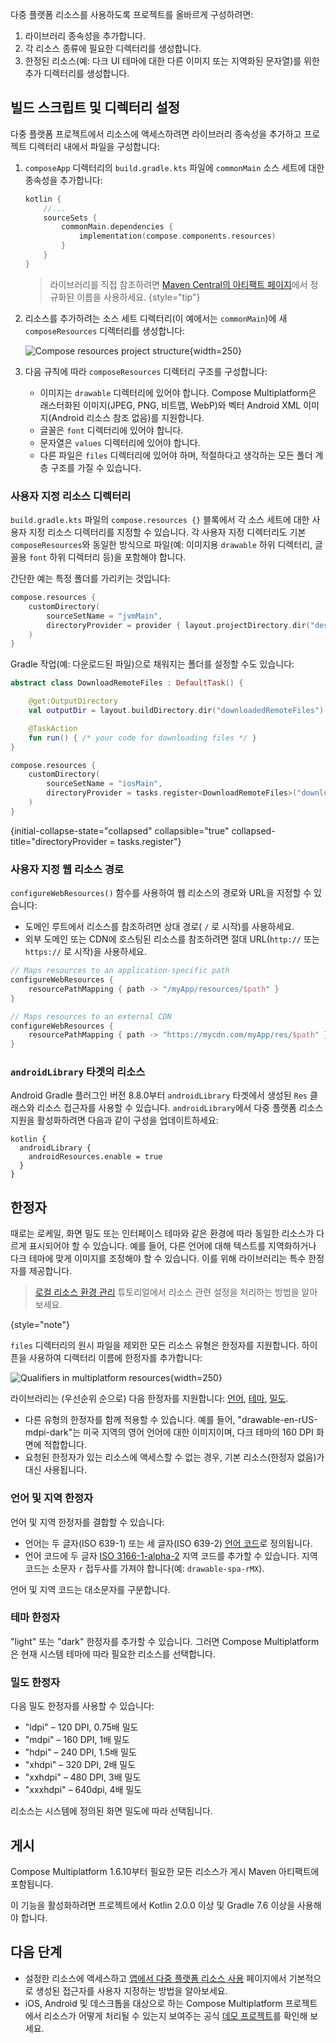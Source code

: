 [//]: # (title: 다중 플랫폼 리소스 설정 및 구성)

<show-structure depth="3"/>

다중 플랫폼 리소스를 사용하도록 프로젝트를 올바르게 구성하려면:

1.  라이브러리 종속성을 추가합니다.
2.  각 리소스 종류에 필요한 디렉터리를 생성합니다.
3.  한정된 리소스(예: 다크 UI 테마에 대한 다른 이미지 또는 지역화된 문자열)를 위한 추가 디렉터리를 생성합니다.

## 빌드 스크립트 및 디렉터리 설정

다중 플랫폼 프로젝트에서 리소스에 액세스하려면 라이브러리 종속성을 추가하고 프로젝트 디렉터리 내에서 파일을 구성합니다:

1.  `composeApp` 디렉터리의 `build.gradle.kts` 파일에 `commonMain` 소스 세트에 대한 종속성을 추가합니다:

    ```kotlin
    kotlin {
        //...
        sourceSets {
            commonMain.dependencies {
                implementation(compose.components.resources)
            }
        }
    }
    ```

    > 라이브러리를 직접 참조하려면 [Maven Central의 아티팩트 페이지](https://central.sonatype.com/artifact/org.jetbrains.compose.components/components-resources)에서 정규화된 이름을 사용하세요.
    {style="tip"}

2.  리소스를 추가하려는 소스 세트 디렉터리(이 예에서는 `commonMain`)에 새 `composeResources` 디렉터리를 생성합니다:

    ![Compose resources project structure](compose-resources-structure.png){width=250}

3.  다음 규칙에 따라 `composeResources` 디렉터리 구조를 구성합니다:

    *   이미지는 `drawable` 디렉터리에 있어야 합니다. Compose Multiplatform은 래스터화된 이미지(JPEG, PNG, 비트맵, WebP)와 벡터 Android XML 이미지(Android 리소스 참조 없음)를 지원합니다.
    *   글꼴은 `font` 디렉터리에 있어야 합니다.
    *   문자열은 `values` 디렉터리에 있어야 합니다.
    *   다른 파일은 `files` 디렉터리에 있어야 하며, 적절하다고 생각하는 모든 폴더 계층 구조를 가질 수 있습니다.

### 사용자 지정 리소스 디렉터리

`build.gradle.kts` 파일의 `compose.resources {}` 블록에서 각 소스 세트에 대한 사용자 지정 리소스 디렉터리를 지정할 수 있습니다. 각 사용자 지정 디렉터리도 기본 `composeResources`와 동일한 방식으로 파일(예: 이미지용 `drawable` 하위 디렉터리, 글꼴용 `font` 하위 디렉터리 등)을 포함해야 합니다.

간단한 예는 특정 폴더를 가리키는 것입니다:

```kotlin
compose.resources {
    customDirectory(
        sourceSetName = "jvmMain",
        directoryProvider = provider { layout.projectDirectory.dir("desktopResources") }
    )
}
```

Gradle 작업(예: 다운로드된 파일)으로 채워지는 폴더를 설정할 수도 있습니다:

```kotlin
abstract class DownloadRemoteFiles : DefaultTask() {

    @get:OutputDirectory
    val outputDir = layout.buildDirectory.dir("downloadedRemoteFiles")

    @TaskAction
    fun run() { /* your code for downloading files */ }
}

compose.resources {
    customDirectory(
        sourceSetName = "iosMain",
        directoryProvider = tasks.register<DownloadRemoteFiles>("downloadedRemoteFiles").map { it.outputDir.get() }
    )
}
```
{initial-collapse-state="collapsed" collapsible="true"  collapsed-title="directoryProvider = tasks.register<DownloadRemoteFiles>"}

### 사용자 지정 웹 리소스 경로

`configureWebResources()` 함수를 사용하여 웹 리소스의 경로와 URL을 지정할 수 있습니다:

*   도메인 루트에서 리소스를 참조하려면 상대 경로( `/` 로 시작)를 사용하세요.
*   외부 도메인 또는 CDN에 호스팅된 리소스를 참조하려면 절대 URL(`http://` 또는 `https://` 로 시작)을 사용하세요.

```kotlin
// Maps resources to an application-specific path
configureWebResources {
    resourcePathMapping { path -> "/myApp/resources/$path" }
}

// Maps resources to an external CDN
configureWebResources {
    resourcePathMapping { path -> "https://mycdn.com/myApp/res/$path" }
}
```

### `androidLibrary` 타겟의 리소스
<primary-label ref="Experimental"/>

Android Gradle 플러그인 버전 8.8.0부터 `androidLibrary` 타겟에서 생성된 `Res` 클래스와 리소스 접근자를 사용할 수 있습니다.
`androidLibrary`에서 다중 플랫폼 리소스 지원을 활성화하려면 다음과 같이 구성을 업데이트하세요:

```
kotlin {
  androidLibrary {
    androidResources.enable = true
  }
}
```

## 한정자

때로는 로케일, 화면 밀도 또는 인터페이스 테마와 같은 환경에 따라 동일한 리소스가 다르게 표시되어야 할 수 있습니다. 예를 들어, 다른 언어에 대해 텍스트를 지역화하거나 다크 테마에 맞게 이미지를 조정해야 할 수 있습니다. 이를 위해 라이브러리는 특수 한정자를 제공합니다.

> [로컬 리소스 환경 관리](compose-resource-environment.md) 튜토리얼에서 리소스 관련 설정을 처리하는 방법을 알아보세요.
>
{style="note"}

`files` 디렉터리의 원시 파일을 제외한 모든 리소스 유형은 한정자를 지원합니다. 하이픈을 사용하여 디렉터리 이름에 한정자를 추가합니다:

![Qualifiers in multiplatform resources](compose-resources-qualifiers.png){width=250}

라이브러리는 (우선순위 순으로) 다음 한정자를 지원합니다: [언어](#language-and-regional-qualifiers), [테마](#theme-qualifier), [밀도](#density-qualifier).

*   다른 유형의 한정자를 함께 적용할 수 있습니다. 예를 들어, "drawable-en-rUS-mdpi-dark"는 미국 지역의 영어 언어에 대한 이미지이며, 다크 테마의 160 DPI 화면에 적합합니다.
*   요청된 한정자가 있는 리소스에 액세스할 수 없는 경우, 기본 리소스(한정자 없음)가 대신 사용됩니다.

### 언어 및 지역 한정자

언어 및 지역 한정자를 결합할 수 있습니다:
*   언어는 두 글자(ISO 639-1) 또는 세 글자(ISO 639-2) [언어 코드](https://www.loc.gov/standards/iso639-2/php/code_list.php)로 정의됩니다.
*   언어 코드에 두 글자 [ISO 3166-1-alpha-2](https://en.wikipedia.org/wiki/ISO_3166-1_alpha-2) 지역 코드를 추가할 수 있습니다. 지역 코드는 소문자 `r` 접두사를 가져야 합니다(예: `drawable-spa-rMX`).

언어 및 지역 코드는 대소문자를 구분합니다.

### 테마 한정자

"light" 또는 "dark" 한정자를 추가할 수 있습니다. 그러면 Compose Multiplatform은 현재 시스템 테마에 따라 필요한 리소스를 선택합니다.

### 밀도 한정자

다음 밀도 한정자를 사용할 수 있습니다:

*   "ldpi" – 120 DPI, 0.75배 밀도
*   "mdpi" – 160 DPI, 1배 밀도
*   "hdpi" – 240 DPI, 1.5배 밀도
*   "xhdpi" – 320 DPI, 2배 밀도
*   "xxhdpi" – 480 DPI, 3배 밀도
*   "xxxhdpi" – 640dpi, 4배 밀도

리소스는 시스템에 정의된 화면 밀도에 따라 선택됩니다.

## 게시

Compose Multiplatform 1.6.10부터 필요한 모든 리소스가 게시 Maven 아티팩트에 포함됩니다.

이 기능을 활성화하려면 프로젝트에서 Kotlin 2.0.0 이상 및 Gradle 7.6 이상을 사용해야 합니다.

## 다음 단계

*   설정한 리소스에 액세스하고 [앱에서 다중 플랫폼 리소스 사용](compose-multiplatform-resources-usage.md) 페이지에서 기본적으로 생성된 접근자를 사용자 지정하는 방법을 알아보세요.
*   iOS, Android 및 데스크톱을 대상으로 하는 Compose Multiplatform 프로젝트에서 리소스가 어떻게 처리될 수 있는지 보여주는 공식 [데모 프로젝트](https://github.com/JetBrains/compose-multiplatform/tree/master/components/resources/demo)를 확인해 보세요.
